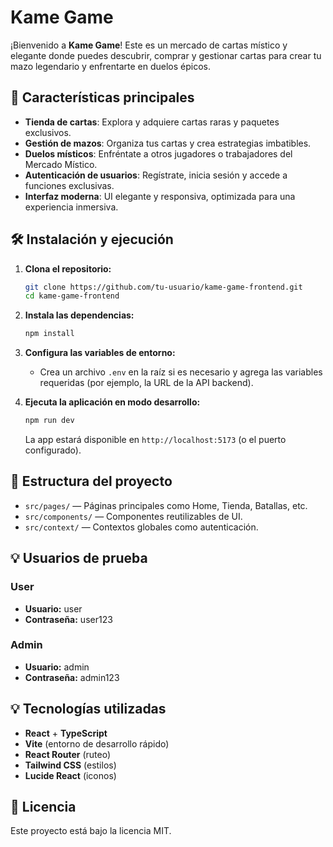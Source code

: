 # Kame Game

¡Bienvenido a **Kame Game**! Este es un mercado de cartas místico y elegante donde puedes descubrir, comprar y gestionar cartas para crear tu mazo legendario y enfrentarte en duelos épicos.

## 🚀 Características principales
- **Tienda de cartas**: Explora y adquiere cartas raras y paquetes exclusivos.
- **Gestión de mazos**: Organiza tus cartas y crea estrategias imbatibles.
- **Duelos místicos**: Enfréntate a otros jugadores o trabajadores del Mercado Místico.
- **Autenticación de usuarios**: Regístrate, inicia sesión y accede a funciones exclusivas.
- **Interfaz moderna**: UI elegante y responsiva, optimizada para una experiencia inmersiva.

## 🛠️ Instalación y ejecución

1. **Clona el repositorio:**
   ```bash
   git clone https://github.com/tu-usuario/kame-game-frontend.git
   cd kame-game-frontend
   ```

2. **Instala las dependencias:**
   ```bash
   npm install
   ```

3. **Configura las variables de entorno:**
   - Crea un archivo `.env` en la raíz si es necesario y agrega las variables requeridas (por ejemplo, la URL de la API backend).

4. **Ejecuta la aplicación en modo desarrollo:**
   ```bash
   npm run dev
   ```
   La app estará disponible en `http://localhost:5173` (o el puerto configurado).

## 📁 Estructura del proyecto
- `src/pages/` — Páginas principales como Home, Tienda, Batallas, etc.
- `src/components/` — Componentes reutilizables de UI.
- `src/context/` — Contextos globales como autenticación.

## 💡 Usuarios de prueba
### User
- **Usuario:** user
- **Contraseña:** user123
### Admin
- **Usuario:** admin
- **Contraseña:** admin123

## 💡 Tecnologías utilizadas
- **React** + **TypeScript**
- **Vite** (entorno de desarrollo rápido)
- **React Router** (ruteo)
- **Tailwind CSS** (estilos)
- **Lucide React** (iconos)

## 📜 Licencia
Este proyecto está bajo la licencia MIT.
